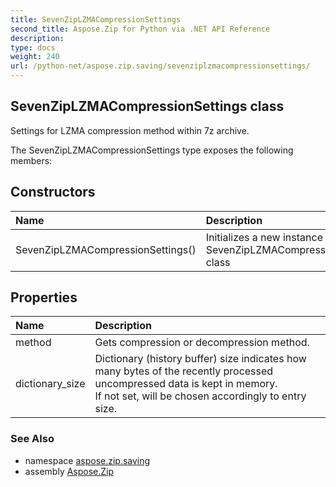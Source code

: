 ```yaml
---
title: SevenZipLZMACompressionSettings
second_title: Aspose.Zip for Python via .NET API Reference
description: 
type: docs
weight: 240
url: /python-net/aspose.zip.saving/sevenziplzmacompressionsettings/
---
```


## SevenZipLZMACompressionSettings class

Settings for LZMA compression method within 7z archive.

The SevenZipLZMACompressionSettings type exposes the following members:
## Constructors
| Name | Description |
| :- | :- |
|SevenZipLZMACompressionSettings()|Initializes a new instance of the SevenZipLZMACompressionSettings class|
## Properties
| Name | Description |
| :- | :- |
|method|Gets compression or decompression method.|
|dictionary_size|Dictionary (history buffer) size indicates how many bytes of the recently processed uncompressed data is kept in memory.<br/>            If not set, will be chosen accordingly to entry size.|

### See Also

* namespace [aspose.zip.saving](/zip/python-net/aspose.zip.saving/)
* assembly [Aspose.Zip](/zip/python-net/)

